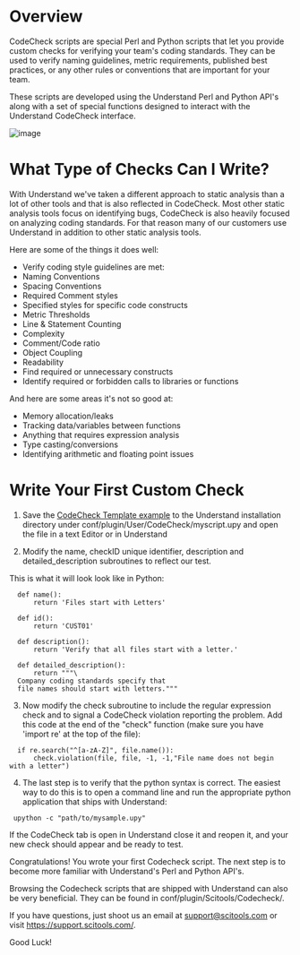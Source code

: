 # Overview
CodeCheck scripts are special Perl and Python scripts that let you provide custom checks for verifying your team's coding standards.
They can be used to verify naming guidelines, metric requirements, published best practices, or any other rules or conventions that are important for your team.

These scripts are developed using the Understand Perl and Python API's along with a set of special functions designed to interact with the Understand CodeCheck interface. 

![image](https://user-images.githubusercontent.com/6586272/193142606-7bf859c2-138b-49d5-a0ec-a403a3a6cf7a.png)

# What Type of Checks Can I Write?
With Understand we've taken a different approach to static analysis than a lot of other tools and that is also reflected in CodeCheck. Most other static analysis tools focus on identifying bugs, CodeCheck is also heavily focused on analyzing coding standards. For that reason many of our customers use Understand in addition to other static analysis tools.

Here are some of the things it does well:
* Verify coding style guidelines are met:
* Naming Conventions
* Spacing Conventions
* Required Comment styles
* Specified styles for specific code constructs
* Metric Thresholds
* Line & Statement Counting
* Complexity
* Comment/Code ratio
* Object Coupling
* Readability
* Find required or unnecessary constructs
* Identify required or forbidden calls to libraries or functions

And here are some areas it's not so good at:
* Memory allocation/leaks
* Tracking data/variables between functions
* Anything that requires expression analysis
* Type casting/conversions
* Identifying arithmetic and floating point issues


# Write Your First Custom Check
1. Save the [CodeCheck Template example](https://documentation.scitools.com/html/python/codecheck.html) to the Understand installation directory under conf/plugin/User/CodeCheck/myscript.upy and open the file in a text Editor or in Understand

2. Modify the name, checkID unique identifier, description and detailed_description subroutines to reflect our test.

This is what it will look look like in Python:
```
  def name():
      return 'Files start with Letters'

  def id():
      return 'CUST01'

  def description():
      return 'Verify that all files start with a letter.'

  def detailed_description():
      return """\
  Company coding standards specify that 
  file names should start with letters."""
```
3. Now modify the check subroutine to include the regular expression check and to signal a CodeCheck violation reporting the problem. Add this code at the end of the "check" function (make sure you have 'import re' at the top of the file):
```
  if re.search("^[a-zA-Z]", file.name()):
      check.violation(file, file, -1, -1,"File name does not begin with a letter")
```
4. The last step is to verify that the python syntax is correct. The easiest way to do this is to open a command line and run the appropriate python application that ships with Understand: 
```
 upython -c "path/to/mysample.upy"
```
If the CodeCheck tab is open in Understand close it and reopen it, and your new check should appear and be ready to test.

Congratulations! You wrote your first Codecheck script. The next step is to become more familiar with Understand's Perl and Python API's.

Browsing the Codecheck scripts that are shipped with Understand can also be very beneficial. They can be found in conf/plugin/Scitools/Codecheck/.

If you have questions, just shoot us an email at support@scitools.com or visit https://support.scitools.com/.

Good Luck!
